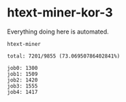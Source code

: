 # htext-miner-kor-3

Everything doing here is automated.

```
htext-miner

total: 7201/9855 (73.06950786402841%)

job0: 1300
job1: 1509
job2: 1420
job3: 1555
job4: 1417
```